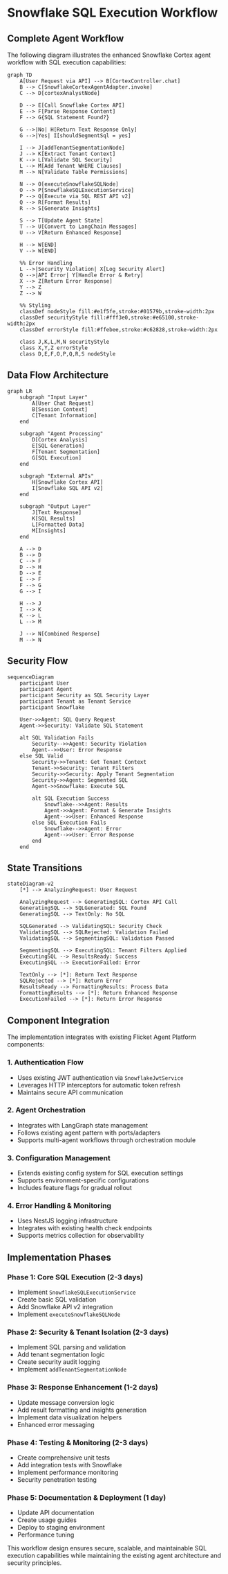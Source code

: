 # Snowflake SQL Execution Workflow

## Complete Agent Workflow

The following diagram illustrates the enhanced Snowflake Cortex agent workflow with SQL execution capabilities:

```mermaid
graph TD
    A[User Request via API] --> B[CortexController.chat]
    B --> C[SnowflakeCortexAgentAdapter.invoke]
    C --> D[cortexAnalystNode]
    
    D --> E[Call Snowflake Cortex API]
    E --> F[Parse Response Content]
    F --> G{SQL Statement Found?}
    
    G -->|No| H[Return Text Response Only]
    G -->|Yes| I[shouldSegmentSql = yes]
    
    I --> J[addTenantSegmentationNode]
    J --> K[Extract Tenant Context]
    K --> L[Validate SQL Security]
    L --> M[Add Tenant WHERE Clauses]
    M --> N[Validate Table Permissions]
    
    N --> O[executeSnowflakeSQLNode]
    O --> P[SnowflakeSQLExecutionService]
    P --> Q[Execute via SQL REST API v2]
    Q --> R[Format Results]
    R --> S[Generate Insights]
    
    S --> T[Update Agent State]
    T --> U[Convert to LangChain Messages]
    U --> V[Return Enhanced Response]
    
    H --> W[END]
    V --> W[END]
    
    %% Error Handling
    L -->|Security Violation| X[Log Security Alert]
    Q -->|API Error| Y[Handle Error & Retry]
    X --> Z[Return Error Response]
    Y --> Z
    Z --> W
    
    %% Styling
    classDef nodeStyle fill:#e1f5fe,stroke:#01579b,stroke-width:2px
    classDef securityStyle fill:#fff3e0,stroke:#e65100,stroke-width:2px
    classDef errorStyle fill:#ffebee,stroke:#c62828,stroke-width:2px
    
    class J,K,L,M,N securityStyle
    class X,Y,Z errorStyle
    class D,E,F,O,P,Q,R,S nodeStyle
```

## Data Flow Architecture

```mermaid
graph LR
    subgraph "Input Layer"
        A[User Chat Request]
        B[Session Context]
        C[Tenant Information]
    end
    
    subgraph "Agent Processing"
        D[Cortex Analysis]
        E[SQL Generation]
        F[Tenant Segmentation]
        G[SQL Execution]
    end
    
    subgraph "External APIs"
        H[Snowflake Cortex API]
        I[Snowflake SQL API v2]
    end
    
    subgraph "Output Layer"
        J[Text Response]
        K[SQL Results]
        L[Formatted Data]
        M[Insights]
    end
    
    A --> D
    B --> D
    C --> F
    D --> H
    D --> E
    E --> F
    F --> G
    G --> I
    
    H --> J
    I --> K
    K --> L
    L --> M
    
    J --> N[Combined Response]
    M --> N
```

## Security Flow

```mermaid
sequenceDiagram
    participant User
    participant Agent
    participant Security as SQL Security Layer
    participant Tenant as Tenant Service
    participant Snowflake
    
    User->>Agent: SQL Query Request
    Agent->>Security: Validate SQL Statement
    
    alt SQL Validation Fails
        Security-->>Agent: Security Violation
        Agent-->>User: Error Response
    else SQL Valid
        Security->>Tenant: Get Tenant Context
        Tenant->>Security: Tenant Filters
        Security->>Security: Apply Tenant Segmentation
        Security->>Agent: Segmented SQL
        Agent->>Snowflake: Execute SQL
        
        alt SQL Execution Success
            Snowflake-->>Agent: Results
            Agent->>Agent: Format & Generate Insights
            Agent-->>User: Enhanced Response
        else SQL Execution Fails
            Snowflake-->>Agent: Error
            Agent-->>User: Error Response
        end
    end
```

## State Transitions

```mermaid
stateDiagram-v2
    [*] --> AnalyzingRequest: User Request
    
    AnalyzingRequest --> GeneratingSQL: Cortex API Call
    GeneratingSQL --> SQLGenerated: SQL Found
    GeneratingSQL --> TextOnly: No SQL
    
    SQLGenerated --> ValidatingSQL: Security Check
    ValidatingSQL --> SQLRejected: Validation Failed
    ValidatingSQL --> SegmentingSQL: Validation Passed
    
    SegmentingSQL --> ExecutingSQL: Tenant Filters Applied
    ExecutingSQL --> ResultsReady: Success
    ExecutingSQL --> ExecutionFailed: Error
    
    TextOnly --> [*]: Return Text Response
    SQLRejected --> [*]: Return Error
    ResultsReady --> FormattingResults: Process Data
    FormattingResults --> [*]: Return Enhanced Response
    ExecutionFailed --> [*]: Return Error Response
```

## Component Integration

The implementation integrates with existing Flicket Agent Platform components:

### 1. Authentication Flow
- Uses existing JWT authentication via `SnowflakeJwtService`
- Leverages HTTP interceptors for automatic token refresh
- Maintains secure API communication

### 2. Agent Orchestration
- Integrates with LangGraph state management
- Follows existing agent pattern with ports/adapters
- Supports multi-agent workflows through orchestration module

### 3. Configuration Management
- Extends existing config system for SQL execution settings
- Supports environment-specific configurations
- Includes feature flags for gradual rollout

### 4. Error Handling & Monitoring
- Uses NestJS logging infrastructure
- Integrates with existing health check endpoints
- Supports metrics collection for observability

## Implementation Phases

### Phase 1: Core SQL Execution (2-3 days)
- Implement `SnowflakeSQLExecutionService`
- Create basic SQL validation
- Add Snowflake API v2 integration
- Implement `executeSnowflakeSQLNode`

### Phase 2: Security & Tenant Isolation (2-3 days)
- Implement SQL parsing and validation
- Add tenant segmentation logic
- Create security audit logging
- Implement `addTenantSegmentationNode`

### Phase 3: Response Enhancement (1-2 days)
- Update message conversion logic
- Add result formatting and insights generation
- Implement data visualization helpers
- Enhanced error messaging

### Phase 4: Testing & Monitoring (2-3 days)
- Create comprehensive unit tests
- Add integration tests with Snowflake
- Implement performance monitoring
- Security penetration testing

### Phase 5: Documentation & Deployment (1 day)
- Update API documentation
- Create usage guides
- Deploy to staging environment
- Performance tuning

This workflow design ensures secure, scalable, and maintainable SQL execution capabilities while maintaining the existing agent architecture and security principles.